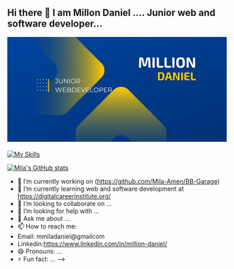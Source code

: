 ## Hi there 👋 I am Millon Daniel .... Junior web and software developer...
![Profile Banner](./GitHubReadme.png)
<br><br>
[![My Skills](https://skillicons.dev/icons?i=html,css,javascript,react,tailwind,vue,figma,github,line=3)](https://skillicons.dev)


[![Mila's GitHub stats](https://github-readme-stats.vercel.app/api?username=Mila-Amen)](https://github.com/Mila-Amen/github-readme-stats)
- 🔭 I’m currently working on (https://github.com/Mila-Amen/BB-Garage)
- 🌱 I’m currently learning web and software development at https://digitalcareerinstitute.org/
- 👯 I’m looking to collaborate on ...
- 🤔 I’m looking for help with ...
- 💬 Ask me about ...
- 📫 How to reach me: 
- Email: mmiladaniel@gmailcom
- Linkedin:https://www.linkedin.com/in/million-daniel/
- 😄 Pronouns: ...
- ⚡ Fun fact: ...
-->
